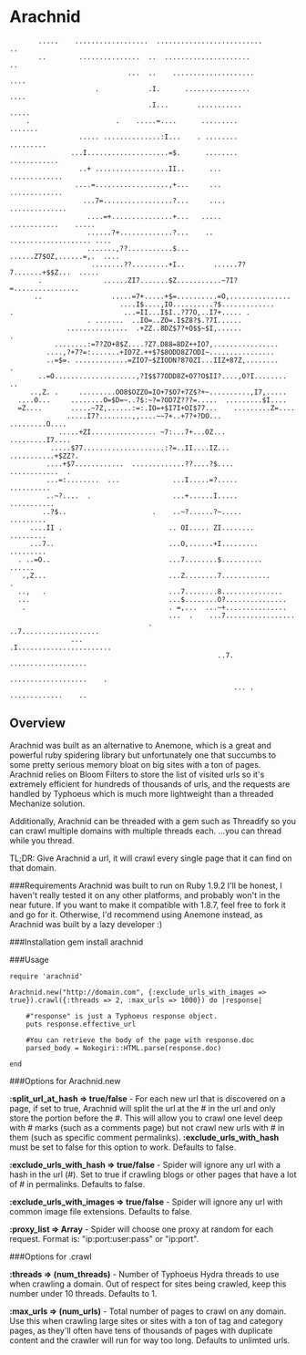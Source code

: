 Arachnid
========
           .....    ..................  ..........................                ..
           ..        ...............  ..  .....................                   ..
                                 ...  ..    ....................                ....
                         .            .I.      ................                 ....
                                      .I...       ...........                  .....
        .                     .    .....=....      .........                 .......
                     ..... ..............:I...    . ........               .........
                   ...I....................=$.      ........            ............
                     ..+ ..................II..      ...               .............
                    ....=..................,+...     ...               .............
                      ...7=.................?...     ....             ..............
                       ....=+...............+...   .....       ............    .....
                       ......?+.............?...    ..     .................... ....
                       .......,??...........$...         ......Z7$OZ,......=,.  ....
                        ........??.........+I..       ......7?7.......+$$Z...  .....
           .               ......ZI7.......$Z...........~7I?=................       
          ..                 .....=7+.....+$=..........=O,...............           
                               ....I$....,IO..........?$.............               
    .                           ...=II...I$I..?77O,..I7+..... .                     
                       . .......  ..IO=..ZO=.I$Z8?$.?7I......                       
                  ...............  .+ZZ..8DZ$7?+O$$~$I,......                   .   
               ........:=7?ZO+8$Z....?Z7.D88=8DZ++IO7,................              
             ....,?+7?=:.......+IO7Z.++$7$8ODD8Z7ODI~................               
             ..=$=. .............=ZIO7~$ZIODN?87OZI...IIZ+87Z,........             .
           ..=O....................,?I$$77ODD8Z+O7?O$II?....,O?I........          ..
         ..,Z. .     .........OO8$OZZO=IO+7$O7+7Z$?+~..........,I7,.....            
      ....O...     ........O=$D=~..7$:~?=?OD7Z???=.....  .........$I....            
      =Z....       .....~7Z,......:=:.IO=+$I7I+OI$77...    .........Z=....          
                  .....I7?........,,....~~7+..+7?+?DO...     .........O....         
                .....+ZI................ ~7:...7+...OZ...     .........I7....       
              .....$77....................:?=..II....IZ...     ...........+$ZZ?.    
             ....+$7............  .............??....?$....      ............  .    
             ...=:........  ...             ...I.....=?.....       ..........       
             ..~?....  .                    ...+......I.....        ...........     
            ..?$..                     .    ..~?......?~.....         .........     
         ....II .                          .. OI..... ZI........       .........    
         ...7..                            ...O,......+I.........       .........   
      . ..=O..                             ...7........$..........       ......     
       .,Z...                              ...Z........7............         .      
      ..,   .                              ...7........8...............             
      ...                                  ...$........O?...............            
       .                                   . =,...  ...~+...............            
                                           ...  .    ...7.................          
                                      .               ..7...................        
                   ...                                 .I.......................    
                                                       ..7.  ...................    
                                                            ...................    .
                                                           ... . .............    ..

Overview
--------

Arachnid was built as an alternative to Anemone, which is a great and powerful ruby spidering library but unfortunately one that succumbs to some pretty serious memory bloat on big sites with a ton of pages. Arachnid relies on Bloom Filters to store the list of visited urls so it's extremely efficient for hundreds of thousands of urls, and the requests are handled by Typhoeus which is much more lightweight than a threaded Mechanize solution. 

Additionally, Arachnid can be threaded with a gem such as Threadify so you can crawl multiple domains with multiple threads each. ...you can thread while you thread.

TL;DR: Give Arachnid a url, it will crawl every single page that it can find on that domain.

###Requirements
Arachnid was built to run on Ruby 1.9.2 I'll be honest, I haven't really tested it on any other platforms, and probably won't in the near future. If you want to make it compatible with 1.8.7, feel free to fork it and go for it. Otherwise, I'd recommend using Anemone instead, as Arachnid was built by a lazy developer :)

###Installation
    gem install arachnid

###Usage

    require 'arachnid'

    Arachnid.new("http://domain.com", {:exclude_urls_with_images => true}).crawl({:threads => 2, :max_urls => 1000}) do |response|
      
        #"response" is just a Typhoeus response object.
        puts response.effective_url

        #You can retrieve the body of the page with response.doc
        parsed_body = Nokogiri::HTML.parse(response.doc)

    end

###Options for Arachnid.new

**:split_url_at_hash => true/false** - For each new url that is discovered on a page, if set to true, Arachnid will split the url at the # in the url and only store the portion before the #. This will allow you to crawl one level deep with # marks (such as a comments page) but not crawl new urls with # in them (such as specific comment permalinks). **:exclude_urls_with_hash** must be set to false for this option to work. Defaults to false.

**:exclude_urls_with_hash => true/false** - Spider will ignore any url with a hash in the url (#). Set to true if crawling blogs or other pages that have a lot of # in permalinks. Defaults to false.

**:exclude_urls_with_images => true/false** - Spider will ignore any url with common image file extensions. Defaults to false.

**:proxy_list => Array** - Spider will choose one proxy at random for each request. Format is: "ip:port:user:pass" or "ip:port".

###Options for .crawl

**:threads => (num_threads)** - Number of Typhoeus Hydra threads to use when crawling a domain. Out of respect for sites being crawled, keep this number under 10 threads. Defaults to 1.

**:max_urls => (num_urls)** - Total number of pages to crawl on any domain. Use this when crawling large sites or sites with a ton of tag and category pages, as they'll often have tens of thousands of pages with duplicate content and the crawler will run for way too long. Defaults to unlimted urls.
